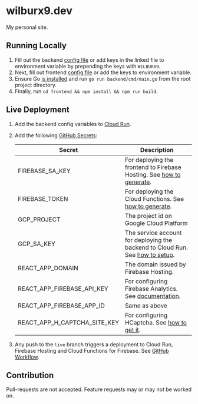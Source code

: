 # wilburx9.dev

My personal site.

## Running Locally

1. Fill out the backend [config file](./backend/configs/config.yaml) or add keys in the linked file to environment variable by prepending the keys with `WILBURX9`.
2. Next, fill out frontend [config file](./frontend/.env.development) or add the keys to environment variable.
3. Ensure Go [is installed](https://go.dev/doc/install) and run `go run backend/cmd/main.go` from the root project directory.
4. Finally, run `cd frontend && npm install && npm run build`.

## Live Deployment
1. Add the backend config variables to [Cloud Run](https://cloud.google.com/run/docs/configuring/environment-variables#setting).
2. Add the following [GitHub Secrets](https://docs.github.com/en/actions/security-guides/encrypted-secrets#creating-encrypted-secrets-for-a-repository):
   
   | Secret       | Description                                                                                                                                                         |
   |-----------------| ------------- |
   | FIREBASE_SA_KEY | For deploying the frontend to Firebase Hosting. See [how to generate](https://github.com/FirebaseExtended/action-hosting-deploy/blob/main/docs/service-account.md). |
   | FIREBASE_TOKEN | For deploying the Cloud Functions. See [how to generate](https://firebase.google.com/docs/cli#cli-ci-systems).                                                      |
   | GCP_PROJECT | The project id on Google Cloud Platform                                                                                                                             |
   | GCP_SA_KEY | The service account for deploying the backend to Cloud Run. See [how to setup](https://github.com/google-github-actions/deploy-cloudrun#setup).                     |
   | REACT_APP_DOMAIN | The domain issued by Firebase Hosting.                                                                                                                              |
   | REACT_APP_FIREBASE_API_KEY | For configuring Firebase Analytics. See [documentation](https://firebase.google.com/docs/analytics/get-started?platform=web#add-sdk).                               |
   | REACT_APP_FIREBASE_APP_ID | Same as above                                                                                                                                                       |
   | REACT_APP_H_CAPTCHA_SITE_KEY | For configuring HCaptcha. See [how to get it](https://docs.hcaptcha.com).                                                                                           |
3. Any push to the `live` branch triggers a deployment to Cloud Run, Firebase Hosting and Cloud Functions for Firebase. See [GitHub Workflow](./.github/workflows/build_and_deploy.yaml).


## Contribution
Pull-requests are not accepted. Feature requests may or may not be worked on.
